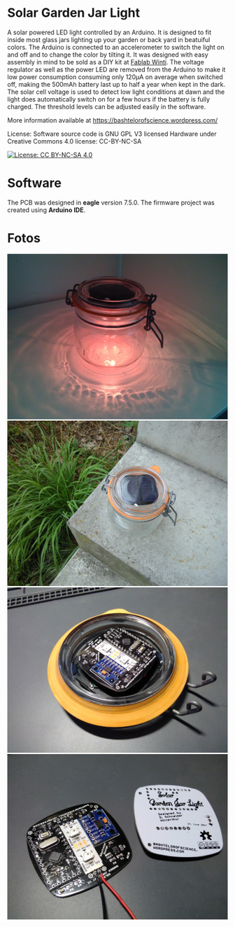 # Solar Garden Jar Light
A solar powered LED light controlled by an Arduino. It is designed to fit inside most glass jars lighting up your garden or back yard in beatuiful colors. 
The Arduino is connected to an accelerometer to switch the light on and off and to change the color by tilting it. It was designed with easy assembly in mind to be sold as a DIY kit at [Fablab Winti](www.fablabwinti.ch). The voltage regulator as well as the power LED are removed from the Arduino to make it low power consumption consuming only 120µA on average when switched off, making the 500mAh battery last up to half a year when kept in the dark. The solar cell voltage is used to detect low light conditions at dawn and the light does automatically switch on for a few hours if the battery is fully charged. The threshold levels can be adjusted easily in the software.

More information available at https://bashtelorofscience.wordpress.com/ 

License:
Software source code is GNU GPL V3 licensed
Hardware under Creative Commons 4.0 license: CC-BY-NC-SA

[![License: CC BY-NC-SA 4.0](https://licensebuttons.net/l/by-nc-sa/4.0/80x15.png)](https://creativecommons.org/licenses/by-nc-sa/4.0/)

# Software
The PCB was designed in **eagle** version 7.5.0. The firmware project was created using **Arduino IDE**.

# Fotos
![Finished Jar](/images/IMG_20170709_174736.jpg) 
![Outside](/images/IMG_20170709_174619.jpg) 
![Assemblded Lid](/images/IMG_20170709_174505.jpg) 
![Assemblded PCB](/images/IMG_20170709_174442.jpg) 




